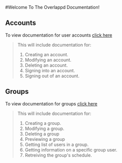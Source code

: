 #Welcome To The Overlappd Documentation!

## Accounts
To view documentation for user accounts [click here](./ACCOUNT.md)

>This will include documentation for:
>1. Creating an account.
>1. Modifying an account.
>1. Deleting an account.
>1. Signing into an account.
>1. Signing out of an account.


## Groups
To view documentation for groups [click here](./GROUP.md)

>This will include documentation for:
>1. Creating a group.
>1. Modifying a group.
>1. Deleting a group
>1. Previewing a group
>1. Getting list of users in a group.
>1. Getting information on a specific group user.
>1. Retreiving the group's schedule.
>    